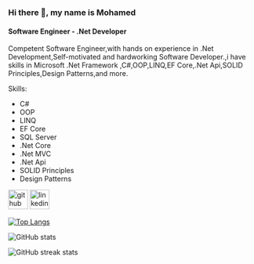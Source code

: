 ### Hi there 👋, my name is Mohamed
#### Software Engineer - .Net Developer
Competent Software Engineer,with hands on experience in .Net 
Development,Self-motivated and hardworking Software Developer.,i have skills in Microsoft .Net Framework
,C#,OOP,LINQ,EF Core,.Net Api,SOLID Principles,Design Patterns,and more.

Skills: 
* C# 
* OOP
* LINQ
* EF Core
* SQL Server
* .Net Core
* .Net MVC
* .Net Api
* SOLID Principles 
* Design Patterns


[<img src='https://cdn.jsdelivr.net/npm/simple-icons@3.0.1/icons/github.svg' alt='github' height='40'>](https://github.com/Mohammed-Alsaied)  [<img src='https://cdn.jsdelivr.net/npm/simple-icons@3.0.1/icons/linkedin.svg' alt='linkedin' height='40'>](https://www.linkedin.com/in/mohamed-al-saeed-a9b18b1b4/)  

[![Top Langs](https://github-readme-stats.vercel.app/api/top-langs/?username=Mohammed-Alsaied)](https://github.com/anuraghazra/github-readme-stats)

![GitHub stats](https://github-readme-stats.vercel.app/api?username=Mohammed-Alsaied&show_icons=true)  

![GitHub streak stats](https://streak-stats.demolab.com/?user=Mohammed-Alsaied)  

